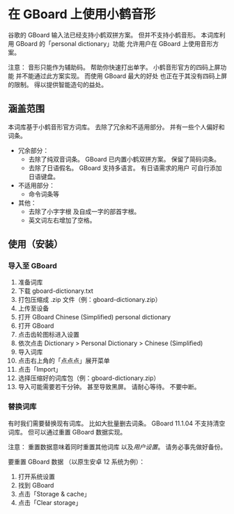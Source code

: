# 在 GBoard 上使用小鹤音形

谷歌的 GBoard 输入法已经支持小鹤双拼方案。
但并不支持小鹤音形。
本词库利用 GBoard 的「personal dictionary」功能
允许用户在 GBoard 上使用音形方案。

注意：
音形只能作为辅助码。
帮助你快速打出单字。
小鹤音形官方的四码上屏功能
并不能通过此方案实现。
而使用 GBoard 最大的好处
也正在于其没有四码上屏的限制。
得以提供智能造句的益处。

## 涵盖范围

本词库基于小鹤音形官方词库。
去除了冗余和不适用部分。
并有一些个人偏好和词条。

- 冗余部分：
  - 去除了纯双音词条。
    GBoard 已内置小鹤双拼方案。
    保留了简码词条。
  - 去除了日语假名。
    GBoard 支持多语言。
    有日语需求的用户
    可自行添加日语键盘。
- 不适用部分：
  - 命令词条等
- 其他：
  - 去除了小字字根
    及自成一字的部首字根。
  - 英文词左右增加了空格。

## 使用（安装）

### 导入至 GBoard

1. 准备词库
  1. 下载 gboard-dictionary.txt
  1. 打包压缩成 .zip 文件（例：gboard-dictionary.zip）
  1. 上传至设备
1. 打开 GBoard Chinese (Simplified) personal dictionary
  1. 打开 GBoard
  1. 点击齿轮图标进入设置
  1. 依次点击
     Dictionary >
     Personal Dictionary >
     Chinese (Simplified)
1. 导入词库
  1. 点击右上角的「点点点」展开菜单
  1. 点击「Import」
  1. 选择压缩好的词库包（例：gboard-dictionary.zip）
  1. 导入可能需要若干分钟。
     甚至导致黑屏。
     请耐心等待。
     不要中断。

### 替换词库

有时我们需要替换现有词库。
比如大批量删去词条。
GBoard  11.1.04 不支持清空词库。
但可以通过重置 GBoard 数据实现。

注意：
重置数据意味着同时重置其他词库
以及*用户设置*。
请务必事先做好备份。

要重置 GBoard 数据
（以原生安卓 12 系统为例）：

1. 打开系统设置
1. 找到 GBoard 
1. 点击「Storage & cache」
1. 点击「Clear storage」
